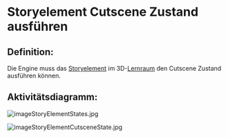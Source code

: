 # Storyelement Cutscene Zustand ausführen


## Definition:

Die Engine muss das [Storyelement](Storyelement-GE.md) im 3D-[Lernraum](Lernraum-GE.md) den Cutscene Zustand ausführen können.


## Aktivitätsdiagramm:

![imageStoryElementStates.jpg](imageStoryElementStates.jpg)

![imageStoryElementCutsceneState.jpg](imageStoryElementCutsceneState.jpg)
